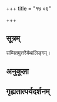 +++
title = "१७ ०६"

+++
## सूत्रम्
सम्मितमुत्तरैर्यथालिङ्गम्।
## अनुकूला

## गृह्यतात्पर्यदर्शनम्

